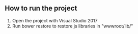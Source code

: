 ## How to run the project

1. Open the project with Visual Studio 2017
2. Run bower restore to restore js libraries in "wwwroot/lib/"
